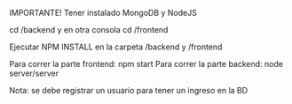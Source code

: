 
IMPORTANTE!
Tener instalado MongoDB y NodeJS

cd /backend y en otra consola cd /frontend

Ejecutar NPM INSTALL en la carpeta /backend y /frontend

Para correr la parte frontend: npm start
Para correr la parte backend: node server/server

Nota: se debe registrar un usuario para tener un ingreso en la BD

